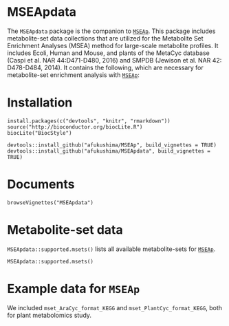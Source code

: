 # MSEApdata
The `MSEApdata` package is the companion to [`MSEAp`](https://github.com/afukushima/MSEAp). This package includes metabolite-set data collections that are utilized for the Metabolite Set Enrichment Analyses (MSEA) method for large-scale metabolite profiles. It includes Ecoli, Human and Mouse, and plants of the MetaCyc database (Caspi et al. NAR 44:D471-D480, 2016) and SMPDB (Jewison et al. NAR 42: D478-D484, 2014). It contains the following, which are necessary for metabolite-set enrichment analysis with [`MSEAp`](https://github.com/afukushima/MSEAp):

# Installation
```{r}
install.packages(c("devtools", "knitr", "rmarkdown"))
source("http://bioconductor.org/biocLite.R")
biocLite("BiocStyle")

devtools::install_github("afukushima/MSEAp", build_vignettes = TRUE)
devtools::install_github("afukushima/MSEApdata", build_vignettes = TRUE)
```

# Documents
```{R}
browseVignettes("MSEApdata")
```

# Metabolite-set data
`MSEApdata::supported.msets()` lists all available metabolite-sets for [`MSEAp`](https://github.com/afukushima/MSEAp).

```{r}
MSEApdata::supported.msets()
```

# Example data for `MSEAp`
We included `mset_AraCyc_format_KEGG` and `mset_PlantCyc_format_KEGG`, both for plant metabolomics study.
